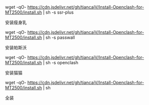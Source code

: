 


wget -qO- https://cdn.jsdelivr.net/gh/tiancaiV/Install-Openclash-for-MT2500/install.sh | sh -s ssr-plus 

安装瘦身乳 

wget -qO- https://cdn.jsdelivr.net/gh/tiancaiV/Install-Openclash-for-MT2500/install.sh | sh -s passwall

安装帕斯沃

wget -qO- https://cdn.jsdelivr.net/gh/tiancaiV/Install-Openclash-for-MT2500/install.sh | sh -s openclash 

安装猫猫

wget -qO- https://cdn.jsdelivr.net/gh/tiancaiV/Install-Openclash-for-MT2500/install.sh | sh

全装


